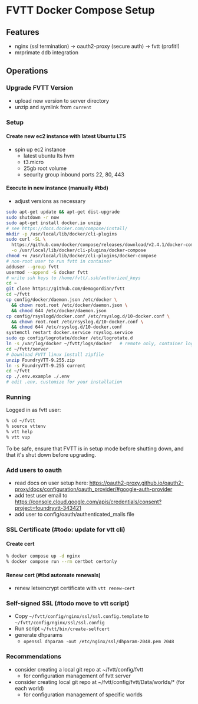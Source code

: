 # FVTT Docker Compose Setup

## Features

- nginx (ssl termination) -> oauth2-proxy (secure auth) -> fvtt (profit!)
- mrprimate ddb integration

## Operations

### Upgrade FVTT Version

- upload new version to server directory
- unzip and symlink from `current`

### Setup

#### Create new ec2 instance with latest Ubuntu LTS
- spin up ec2 instance
  - latest ubuntu lts hvm
  - t3.micro
  - 25gb root volume
  - security group inbound ports 22, 80, 443

#### Execute in new instance (manually #tbd)
- adjust versions as necessary

```bash
sudo apt-get update && apt-get dist-upgrade
sudo shutdown -r now
sudo apt-get install docker.io unzip
# see https://docs.docker.com/compose/install/
mkdir -p /usr/local/lib/docker/cli-plugins 
sudo curl -SL \
  https://github.com/docker/compose/releases/download/v2.4.1/docker-compose-linux-x86_64 \
  -o /usr/local/lib/docker/cli-plugins/docker-compose
chmod +x /usr/local/lib/docker/cli-plugins/docker-compose
# non-root user to run fvtt in container
adduser --group fvtt
usermod --append -G docker fvtt
# write ssh keys to /home/fvtt/.ssh/authorized_keys
cd ~ 
git clone https://github.com/demogordian/fvtt
cd ~/fvtt
cp config/docker/daemon.json /etc/docker \
  && chown root.root /etc/docker/daemon.json \
  && chmod 644 /etc/docker/daemon.json
cp config/rsyslogd/docker.conf /etc/rsyslog.d/10-docker.conf \
  && chown root.root /etc/rsyslog.d/10-docker.conf \
  && chmod 644 /etc/rsyslog.d/10-docker.conf
systemctl restart docker.service rsyslog.service
sudo cp config/logrotate/docker /etc/logrotate.d
ln -s /var/log/docker ~/fvtt/logs/docker   # remote only, container logs here
cd ~/fvtt/server
# Download FVTT linux install zipfile
unzip FoundryVTT-9.255.zip
ln -s FoundryVTT-9.255 current
cd ~/fvtt
cp ./.env.example ./.env
# edit .env, customize for your installation
```

### Running

Logged in as fvtt user:

```bash
% cd ~/fvtt
% source vttenv
% vtt help
% vtt vup
```

To be safe, ensure that FVTT is in setup mode before shutting down, and that it's shut down before upgrading.

### Add users to oauth

- read docs on user setup here:
  https://oauth2-proxy.github.io/oauth2-proxy/docs/configuration/oauth_provider/#google-auth-provider
- add test user email to https://console.cloud.google.com/apis/credentials/consent?project=foundryvtt-343421
- add user to config/oauth/authenticated_mails file

### SSL Certificate (#todo: update for vtt cli)

#### Create cert

```bash
% docker compose up -d nginx
% docker compose run --rm certbot certonly
```

#### Renew cert (#tbd automate renewals)

- renew letsencrypt certificate with `vtt renew-cert`

### Self-signed SSL (#todo move to vtt script)

- Copy `~/fvtt/config/nginx/ssl/ssl.config.template`
  to `~/fvtt/config/nginx/ssl/ssl.config`
- Run script `~/fvtt/bin/create-selfcert`
- generate dhparams
  - `openssl dhparam -out /etc/nginx/ssl/dhparam-2048.pem 2048`

### Recommendations

- consider creating a local git repo at ~/fvtt/config/fvtt
  - for configuration management of fvtt server
- consider creating local git repo at ~/fvtt/config/fvtt/Data/worlds/* (for each world)
  - for configuration management of specific worlds
